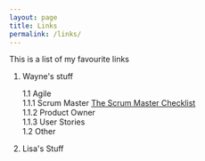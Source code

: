 ```yaml
---
layout: page
title: Links
permalink: /links/
---
```


This is a list of my favourite links

1. Wayne's stuff

	1.1 Agile<br>
		1.1.1 Scrum Master [The Scrum Master Checklist](http://scrummasterchecklist.org/)<br>
		1.1.2 Product Owner<br>
		1.1.3 User Stories<br>
	1.2 Other<br>
	
2. Lisa's Stuff